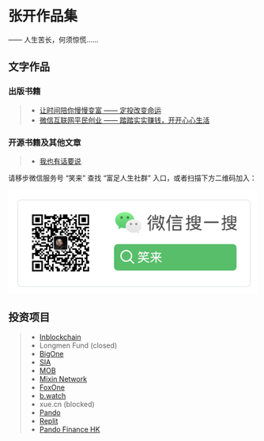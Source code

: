 # 张开作品集

—— 人生苦长，何须惊慌……

## 文字作品

### 出版书籍


> * [让时间陪你慢慢变富 —— 定投改变命运](https://item.jd.com/12605781.html)
> * [微信互联网平民创业 —— 踏踏实实赚钱，开开心心生活](https://item.jd.com/12759217.html)

### 开源书籍及其他文章

> * [我也有话要说](/i-have-a-say/)



请移步微信服务号 “笑来” 查找 “富足人生社群” 入口，或者扫描下方二维码加入：

![](wechat-channel.png)

## 投资项目

> * [Inblockchain](https://inblockchain.com)
> * Longmen Fund (closed)
> * [BigOne](https://big.one)
> * [SIA](https://sia.tech/)
> * [MOB](https://www.mobilecoin.com/)
> * [Mixin Network](https://mixin.one/)
> * [FoxOne](https://fox.one)
> * [b.watch](https://b.watch)
> * xue.cn (blocked)
> * [Pando](https://pando.im)
> * [Replit](https://repl.it)
> * [Pando Finance HK](https://www.pandofinance.com.hk/)

